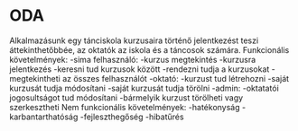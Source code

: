 # ODA
Alkalmazásunk egy tánciskola kurzusaira történő jelentkezést teszi áttekinthetőbbée, az oktatók az iskola és a táncosok számára.
Funkcionális követelmények:
	-sima felhasználó:
      -kurzus megtekintés
      -kurzusra jelentkezés
      -keresni tud kurzusok között
      -rendezni tudja a kurzusokat
      -megtekintheti az összes felhasználót
	-oktató:
       -kurzust tud létrehozni
       -saját kurzusát tudja módosítani
       -saját kurzusát tudja törölni
	-admin:
       -oktatatói jogosultságot tud módosítani
       -bármelyik kurzust törölheti vagy szerkesztheti
Nem funkcionális követelmények:
      -hatékonyság
      -karbantarthatóság
      -fejleszthegőség
      -hibatűrés
